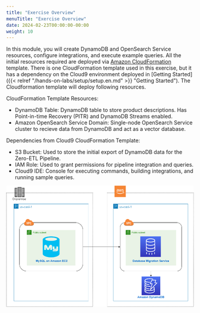 ```yaml
---
title: "Exercise Overview"
menuTitle: "Exercise Overview"
date: 2024-02-23T00:00:00-00:00
weight: 10
---
```

In this module, you will create DynamoDB and OpenSearch Service resources, configure integrations, and execute example queries.
All the initial resources required are deployed via [Amazon CloudFormation](https://aws.amazon.com/cloudformation/) template.
There is one CloudFormation template used in this exercise, but it has a dependency on the Cloud9 environment deployed in [Getting Started]({{< relref "/hands-on-labs/setup/setup.en.md" >}} "Getting Started"). The Cloudformation template will deploy following resources.

CloudFormation Template Resources:
  - DynamoDB Table: DynamoDB table to store product descriptions. Has Point-in-time Recovery (PITR) and DynamoDB Streams enabled.
  - Amazon OpenSearch Service Domain: Single-node OpenSearch Service cluster to recieve data from DynamoDB and act as a vector database.

Dependencies from Cloud9 CloudFormation Template:
  - S3 Bucket: Used to store the initial export of DynamoDB data for the Zero-ETL Pipeline.
  - IAM Role: Used to grant permissions for pipeline integration and queries.
  - Cloud9 IDE: Console for executing commands, building integrations, and running sample queries.


![Final Deployment Architecture](/static/images/migration-environment.png)